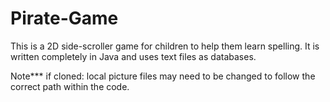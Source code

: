 # Pirate-Game
This is a 2D side-scroller game for children to help them learn spelling. It is written completely in Java and uses text files as databases. 

Note*** if cloned: local picture files may need to be changed to follow the correct path within the code.
